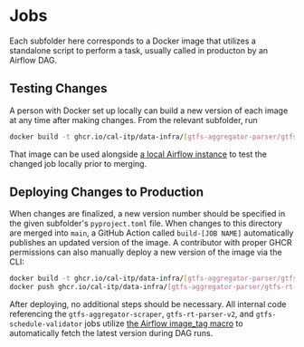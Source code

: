 # Jobs

Each subfolder here corresponds to a Docker image that utilizes a standalone script to perform a task, usually called in producton by an Airflow DAG.

## Testing Changes

A person with Docker set up locally can build a new version of each image at any time after making changes. From the relevant subfolder, run

```bash
docker build -t ghcr.io/cal-itp/data-infra/[gtfs-aggregator-parser/gtfs-rt-parser-v2/gtfs-schedule-validator/etc.]:2022.10.13 .
```

That image can be used alongside [a local Airflow instance](../airflow/README.md) to test the changed job locally prior to merging.

## Deploying Changes to Production

When changes are finalized, a new version number should be specified in the given subfolder's `pyproject.toml` file. When changes to this directory are merged into `main`, a GitHub Action called `build-[JOB NAME]` automatically publishes an updated version of the image. A contributor with proper GHCR permissions can also manually deploy a new version of the image via the CLI:

```bash
docker build -t ghcr.io/cal-itp/data-infra/[gtfs-aggregator-parser/gtfs-rt-parser-v2/gtfs-schedule-validator/etc.]:2022.10.13 .
docker push ghcr.io/cal-itp/data-infra/[gtfs-aggregator-parser/gtfs-rt-parser-v2/gtfs-schedule-validator/etc.]:2022.10.13
```

After deploying, no additional steps should be necessary. All internal code referencing the `gtfs-aggregator-scraper`, `gtfs-rt-parser-v2`, and `gtfs-schedule-validator` jobs utilize [the Airflow image_tag macro](../airflow/dags/macros.py) to automatically fetch the latest version during DAG runs.
